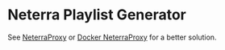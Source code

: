 # Neterra Playlist Generator

See [NeterraProxy](https://github.com/sgloutnikov/NeterraProxy) or [Docker NeterraProxy](https://github.com/npenkov/neterra-tv-proxy) for a better solution.
